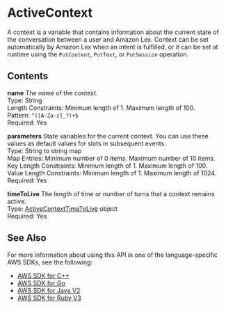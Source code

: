 # ActiveContext<a name="API_runtime_ActiveContext"></a>

A context is a variable that contains information about the current state of the conversation between a user and Amazon Lex\. Context can be set automatically by Amazon Lex when an intent is fulfilled, or it can be set at runtime using the `PutContent`, `PutText`, or `PutSession` operation\.

## Contents<a name="API_runtime_ActiveContext_Contents"></a>

 **name**   <a name="lex-Type-runtime_ActiveContext-name"></a>
The name of the context\.  
Type: String  
Length Constraints: Minimum length of 1\. Maximum length of 100\.  
Pattern: `^([A-Za-z]_?)+$`   
Required: Yes

 **parameters**   <a name="lex-Type-runtime_ActiveContext-parameters"></a>
State variables for the current context\. You can use these values as default values for slots in subsequent events\.  
Type: String to string map  
Map Entries: Minimum number of 0 items\. Maximum number of 10 items\.  
Key Length Constraints: Minimum length of 1\. Maximum length of 100\.  
Value Length Constraints: Minimum length of 1\. Maximum length of 1024\.  
Required: Yes

 **timeToLive**   <a name="lex-Type-runtime_ActiveContext-timeToLive"></a>
The length of time or number of turns that a context remains active\.  
Type: [ActiveContextTimeToLive](API_runtime_ActiveContextTimeToLive.md) object  
Required: Yes

## See Also<a name="API_runtime_ActiveContext_SeeAlso"></a>

For more information about using this API in one of the language\-specific AWS SDKs, see the following:
+  [ AWS SDK for C\+\+](https://docs.aws.amazon.com/goto/SdkForCpp/runtime.lex-2016-11-28/ActiveContext) 
+  [ AWS SDK for Go](https://docs.aws.amazon.com/goto/SdkForGoV1/runtime.lex-2016-11-28/ActiveContext) 
+  [ AWS SDK for Java V2](https://docs.aws.amazon.com/goto/SdkForJavaV2/runtime.lex-2016-11-28/ActiveContext) 
+  [ AWS SDK for Ruby V3](https://docs.aws.amazon.com/goto/SdkForRubyV3/runtime.lex-2016-11-28/ActiveContext) 